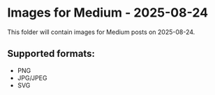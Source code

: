 # Images for Medium - 2025-08-24

This folder will contain images for Medium posts on 2025-08-24.

## Supported formats:
- PNG
- JPG/JPEG
- SVG
